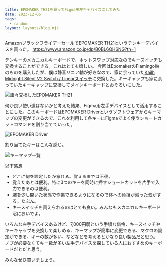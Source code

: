 ```yaml
---
title: EPOMAKER TH21を買ってFigma用左手デバイスにしてみた
date: 2023-12-06
tags:
  - random
layout: layouts/blog.njk
---
```


AmazonブラックフライデーセールでEPOMAKER TH21というテンキーデバイスを買った。
https://www.amazon.co.jp/dp/B0BL6QH6NG?th=1

テンキーのメカニカルキーボードで、ホットスワップ対応なのでキースイッチも交換することができる。これはとても嬉しい。
今回はEpomakerのFlamingo軸のものを購入したが、僕は静音リニア軸が好きなので、家に余っていた[Kailh Midnight Silent V2 Switch / Linearスイッチ](https://shop.yushakobo.jp/products/4270)に交換した。キーキャップも家に余っていたキーキャップに交換してメインキーボードとおそろいにした。

![諸々交換したEPOMAKER TH21](https://lh3.googleusercontent.com/pw/ADCreHezLxTEr4LI9_ORVo61Ao0QCGRE8QBXoRd3CDsKEREGbv6G8pL_qg__pwLVyJ1Biy6NntueC1iOoctGBXz51Hk2sG4NYFqa3moEB8302Xo6LDWUTRn21jkd4NIkA0tbjYvz6dCz1XzsSvTrH18GdeLugCpC5KwRATHdM3PPt6FffA1dRmmdaYsQF6osQew3SQN0YjgJJ6KEE13aWUvlGuxlSLnuqDX1zc_TxEn4pwTiguzD8OtHLU5WCRZK4ZsmSzup_tEiLYQmHIxYZmP5eyizaOrCyrrTaZHl_KKsWwnHD_lwpZsS1nVyreUJcDsm03OQ5tNR88OAByMgsPrIsG9AudmojGuBlBhtErxKu0FF8CML6r1v3iDBOJqHDUM1MSr8iYc619-Haxk3mj4T-X3yp1MCNqA3JNqIRbuxAKYMGAwV9SSQwL5QD2ZTwR7Z4qLtp8LvnADQ9dKtR5Hd8RU9ybyuKCzyBzRnLaO5RewUzFpyTHh9hF6kAjhvO5j3W55awMMh-vngImEGgepLsZPbfKQnf42P2Olul36oE07C6GlXUlpFXXK8fR1hFYmTO_WooedSZ-2UmWA1SeNx7wffHmJEqe4KkLpFv5EK65yExsESBxMeZMbrOmxxFwRpydAylToq0O3FjClVcikG1bFpsbrB6Uo0Hg6I0pmosjoAxMfkKSPV7JPLcR_Rq4qic_zAnqfeN_GK4pFVqYbGVhetuSUEP3uRGHgFrwApJmLHCxO1dkvgyOcMd0HNoj1F5QEDkYTGlRxZAz_bif9VXaN29ZQp-54OphuZphMT4ra6eQT_InYQMDdCrxXUTJ6Ncydzos-ztAkkiZrKAZ64P2BxQtlSPqAfm7puaCirvbIIf7litAWoWYPaf_YJbS4C4fjhWObcIgyJ_wE3BJjSme0Hb_aWDTRbSWSDC5_AbhG4lVL8Cqcfx8pILoU=s1064-no?authuser=0)

何か良い使い道はないかと考えた結果、Figma用左手デバイスとして活用することにした。このキーボードはEPOMAKER Driverというソフトウェアからキーマップの変更ができるので、これを利用して各キーにFigmaでよく使うショートカットコマンドを割り当てていった。

![EPOMAKER Driver](https://lh3.googleusercontent.com/fife/AK0iWDzH2eIDXOd2YJbvu2jOPT0QAPQGYN2Q24UcwDc9RwIaddJX81Z9gODPGucADJ5roVvDaaKonx6GnY73ERD0JU4X7Y556KrArsiRiUY4FOqE5mKfmlWjrnPH_ETdVAjRdmgBOCGqeFfLIXiYVCk_b__oXl-ThFVv7ifUMd7S4qvBsKEJskZojxUBQC7z6JKrKkkmEH-D2KbJaDaudCt0__j_yu7BzLYJNPybxemMapOYqwz03J2ByTz2osvkl3TrVTDp-tZk8n4pnopuxmCnEa3mlGdiwmWD0Dh_qvPlFr-0FxjjGVyI70BpzzdtoqFumZ9PJqB3NtV-45FRoJIop9PG8FXmulYdvzeqqJc3wEZpbPt8B6B7EM-XIJO4cQp4uNK3Lc81lX_r_GBMMisZixTW0WCSu0xtGXuEojE5HdNrQk7i9qB3hsCL7ce0HLERK0FzgSa62ibG72hIR9Zzz_Pg4N5qRQuJrrvGjVO6HqZ7pDoa-dMkaSgCdxocV1I9US3i7v1Z-t-SjvCTCMl27cDbVhL3aTzclOlpmdmpfXl4PP5qHbSW_YCnVNcwqoJCX145NWj_z0k42aeKW3f4wIwk-FkhgDuLeQQ5LBPz3i4lXI-mXGy3BdRTRjr4JKPZx-W1if9EZ0zOfNXoLESoL3vtHxbgQHvDwGG4DGt7WThF97eyqD4C_J2YqoBTouSg27ukU6CsXI1fKF3FRFq8csQ1U9QOlCk5WGELm8Rz1bgMsAAoQXTaaFhDRfpq-eGkojLKyXX79gR8rbQHAIUP83u-M2j6LXLbfCns-GoYT_WdcmcIMGBV-1XSOqeO5zTOncfvK-Y6Qu3e-LGbtIFwBFVXWMmh6I5P-9smD18j5N78LgfezQkejopb2qXTJNSMZ8LNSnxzfTpIvEqXGHlmpZTs5XVmN1iIrH6x2SE82LYTd7eHYbwUHrsbaSvkyQiIeL8NO7ya_0-sdKkXLNoyoq8WW0AQhiDMeOK4YJ8DvYw7MeiEJR1kxncibhu5IT3RqmbYZOCSSzxOfjXrARlbrA8gPPxynlEKLmRLuO7WcByRi9IlOIIiuoHNS-xkVCesftHUOwhv868biLrU5og8LDF1ZlKtbwOIVJOpUsfDz04rbod74dKrRnd1-K2i-6vhTKgWKX5ip_W4oZuplH0EMoFEmmA9KKc2ZmYCP0oIDAUFAf-2cMldCvOvDGySsXakWwfbkxmh5JB-wUvYnvCOR6NUjIGwmOPzRiNrJpGyH1YOT1Q9m5Om80uAgTQ8orW8t9S0qT7lW7d1Ft5enERDWbrv_nN5kPLzApgAKqr41Pvez7OJxjs2tk5F30eV_ycY5bPMfrwy8arLbYs2ulNHPUGPZ4cw_tvdyOjdlg7Q9JqmXuKnDgD1DHU4HclkcZ0JNycZDHjA_oMSLqiP2_n0lwZOKMhU-dZY2OGs8j0wdHnFxUjXoIHTf4VCCFx0z5wvufZk-FjPb34wr1MB8o-j-VOlMWVjSo61jrv8vyo5xFVYcScG4yNnLnM=w2294-h1330)

割り当てたキーはこんな感じ。

![キーマップ一覧](https://lh3.googleusercontent.com/u/0/drive-viewer/AK7aPaD8tR-0fMNv_yMY6WLGgO9hLi_lU-rPBj5N_LEe86-_48vkQoGEf9-65SZF6EY1NFWhfv75ir-czTW5UwizPQPEgKNIvg=w2294-h1330)

以下感想

- どこに何を設定したか忘れる。覚えるまでは不便。
- 覚えたあとは便利。特に3つのキーを同時に押すショートカットを片手で入力できるのは便利。
- 腕を少し開いた状態で作業できるようになるので体への負担が減った気がする。たぶん。
- キースイッチを買えられるのはとても良い。みんなもメカニカルキーボード沼においでよ。

いろんな左手デバイスあるけど、7,000円弱という手頃な価格、キースイッチやキーキャップを交換して楽しめる、キーマップが簡単に変更できる、マクロの設定ができる、キーの数が多い、などなどを考えるとかなり良い製品だと思う。
ノブが必要なくてキー数が多い左手デバイスを探している人におすすめのキーボードだとだと思う。

みんなぜひ買いましょう。
